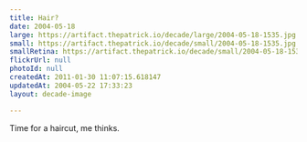 ```yaml
---
title: Hair?
date: 2004-05-18
large: https://artifact.thepatrick.io/decade/large/2004-05-18-1535.jpg
small: https://artifact.thepatrick.io/decade/small/2004-05-18-1535.jpg
smallRetina: https://artifact.thepatrick.io/decade/small/2004-05-18-1535@2x.jpg
flickrUrl: null
photoId: null
createdAt: 2011-01-30 11:07:15.618147
updatedAt: 2004-05-22 17:33:23
layout: decade-image

---
```

Time for a haircut, me thinks.
